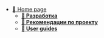 
* [📂 Home page](/README.md)
    * [**📁 Разработка**](/dev/)
    * [**📁 Рекомендации по проекту**](/support/)
    * [**📁 User guides**](/support/)